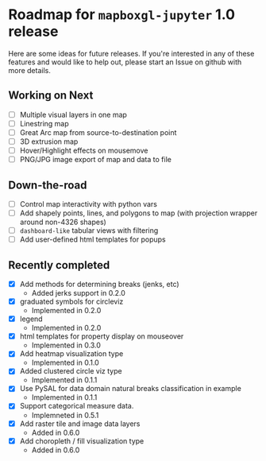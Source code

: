 # Roadmap for `mapboxgl-jupyter` 1.0 release

Here are some ideas for future releases. If you're
interested in any of these features and would like to help out,
please start an Issue on github with more details.
    
## Working on Next

- [ ] Multiple visual layers in one map
- [ ] Linestring map
- [ ] Great Arc map from source-to-destination point
- [ ] 3D extrusion map
- [ ] Hover/Highlight effects on mousemove
- [ ] PNG/JPG image export of map and data to file

## Down-the-road

- [ ] Control map interactivity with python vars
- [ ] Add shapely points, lines, and polygons to map (with projection wrapper around non-4326 shapes)
- [ ] `dashboard-like` tabular views with filtering
- [ ] Add user-defined html templates for popups

## Recently completed

- [x] Add methods for determining breaks (jenks, etc)
    * Added jerks support in 0.2.0
- [x] graduated symbols for circleviz
    * Implemented in 0.2.0
- [x] legend
    * Implemented in 0.2.0
- [x] html templates for property display on mouseover
    * Implemented in 0.3.0
- [x] Add heatmap visualization type
    * Implemented in 0.1.0
- [x] Added clustered circle viz type
    * Implemented in 0.1.1
- [x] Use PySAL for data domain natural breaks classification in example
    * Implemented in 0.1.1
- [x] Support categorical measure data.
    * Implemneted in 0.5.1
- [x] Add raster tile and image data layers
    * Added in 0.6.0
- [x] Add choropleth / fill visualization type
    * Added in 0.6.0
